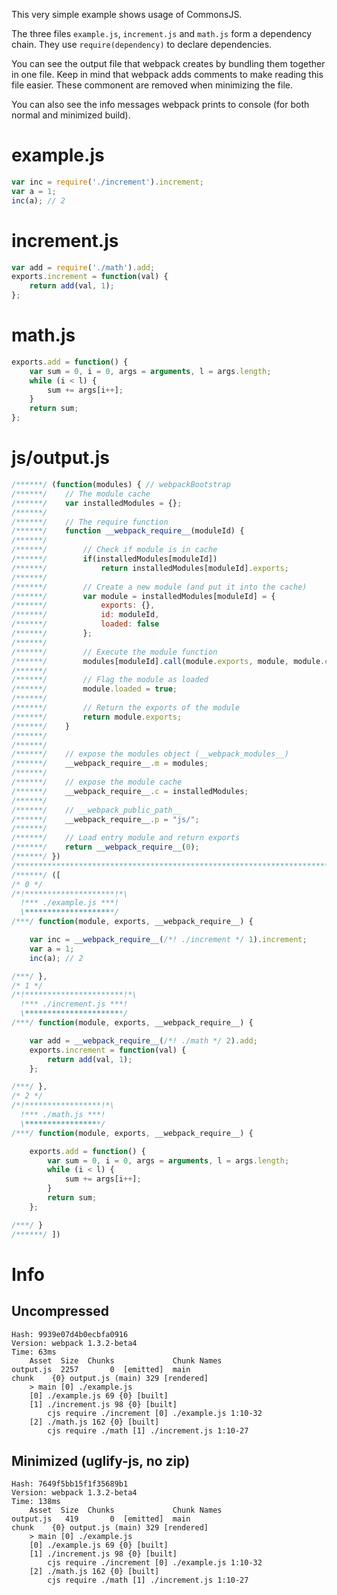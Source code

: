 This very simple example shows usage of CommonsJS.

The three files `example.js`, `increment.js` and `math.js` form a dependency chain. They use `require(dependency)` to declare dependencies.

You can see the output file that webpack creates by bundling them together in one file. Keep in mind that webpack adds comments to make reading this file easier. These commonent are removed when minimizing the file.

You can also see the info messages webpack prints to console (for both normal and minimized build).

# example.js

``` javascript
var inc = require('./increment').increment;
var a = 1;
inc(a); // 2
```

# increment.js

``` javascript
var add = require('./math').add;
exports.increment = function(val) {
    return add(val, 1);
};
```

# math.js

``` javascript
exports.add = function() {
    var sum = 0, i = 0, args = arguments, l = args.length;
    while (i < l) {
        sum += args[i++];
    }
    return sum;
};
```

# js/output.js

``` javascript
/******/ (function(modules) { // webpackBootstrap
/******/ 	// The module cache
/******/ 	var installedModules = {};
/******/
/******/ 	// The require function
/******/ 	function __webpack_require__(moduleId) {
/******/
/******/ 		// Check if module is in cache
/******/ 		if(installedModules[moduleId])
/******/ 			return installedModules[moduleId].exports;
/******/
/******/ 		// Create a new module (and put it into the cache)
/******/ 		var module = installedModules[moduleId] = {
/******/ 			exports: {},
/******/ 			id: moduleId,
/******/ 			loaded: false
/******/ 		};
/******/
/******/ 		// Execute the module function
/******/ 		modules[moduleId].call(module.exports, module, module.exports, __webpack_require__);
/******/
/******/ 		// Flag the module as loaded
/******/ 		module.loaded = true;
/******/
/******/ 		// Return the exports of the module
/******/ 		return module.exports;
/******/ 	}
/******/
/******/
/******/ 	// expose the modules object (__webpack_modules__)
/******/ 	__webpack_require__.m = modules;
/******/
/******/ 	// expose the module cache
/******/ 	__webpack_require__.c = installedModules;
/******/
/******/ 	// __webpack_public_path__
/******/ 	__webpack_require__.p = "js/";
/******/
/******/ 	// Load entry module and return exports
/******/ 	return __webpack_require__(0);
/******/ })
/************************************************************************/
/******/ ([
/* 0 */
/*!********************!*\
  !*** ./example.js ***!
  \********************/
/***/ function(module, exports, __webpack_require__) {

	var inc = __webpack_require__(/*! ./increment */ 1).increment;
	var a = 1;
	inc(a); // 2

/***/ },
/* 1 */
/*!**********************!*\
  !*** ./increment.js ***!
  \**********************/
/***/ function(module, exports, __webpack_require__) {

	var add = __webpack_require__(/*! ./math */ 2).add;
	exports.increment = function(val) {
	    return add(val, 1);
	};

/***/ },
/* 2 */
/*!*****************!*\
  !*** ./math.js ***!
  \*****************/
/***/ function(module, exports, __webpack_require__) {

	exports.add = function() {
	    var sum = 0, i = 0, args = arguments, l = args.length;
	    while (i < l) {
	        sum += args[i++];
	    }
	    return sum;
	};

/***/ }
/******/ ])
```

# Info

## Uncompressed

```
Hash: 9939e07d4b0ecbfa0916
Version: webpack 1.3.2-beta4
Time: 63ms
    Asset  Size  Chunks             Chunk Names
output.js  2257       0  [emitted]  main
chunk    {0} output.js (main) 329 [rendered]
    > main [0] ./example.js 
    [0] ./example.js 69 {0} [built]
    [1] ./increment.js 98 {0} [built]
        cjs require ./increment [0] ./example.js 1:10-32
    [2] ./math.js 162 {0} [built]
        cjs require ./math [1] ./increment.js 1:10-27
```

## Minimized (uglify-js, no zip)

```
Hash: 7649f5bb15f1f35689b1
Version: webpack 1.3.2-beta4
Time: 138ms
    Asset  Size  Chunks             Chunk Names
output.js   419       0  [emitted]  main
chunk    {0} output.js (main) 329 [rendered]
    > main [0] ./example.js 
    [0] ./example.js 69 {0} [built]
    [1] ./increment.js 98 {0} [built]
        cjs require ./increment [0] ./example.js 1:10-32
    [2] ./math.js 162 {0} [built]
        cjs require ./math [1] ./increment.js 1:10-27
```